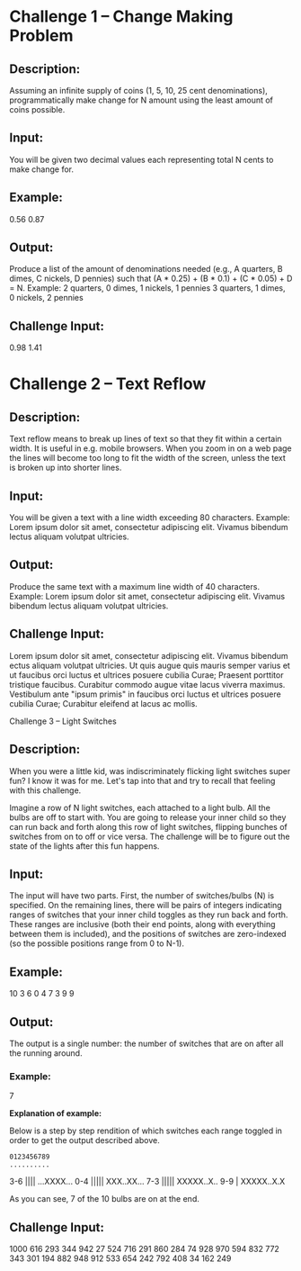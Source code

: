 # Challenge 1 – Change Making Problem

## Description:

Assuming an infinite supply of coins (1, 5, 10, 25 cent denominations), programmatically make change for N amount using the least amount of coins possible.

## Input:

You will be given two decimal values each representing total N cents to make change for.

## Example:

0.56
0.87

## Output:

Produce a list of the amount of denominations needed (e.g., A quarters, B dimes, C nickels, D pennies) such that (A * 0.25) + (B * 0.1) + (C * 0.05) + D = N.
Example:
2 quarters, 0 dimes, 1 nickels, 1 pennies
3 quarters, 1 dimes, 0 nickels, 2 pennies

## Challenge Input:

0.98
1.41


# Challenge 2 – Text Reflow

## Description:

Text reflow means to break up lines of text so that they fit within a certain width. It is useful in e.g. mobile browsers. When you zoom in on a web page the lines will become too long to fit the width of the screen, unless the text is broken up into shorter lines.

## Input:

You will be given a text with a line width exceeding 80 characters.
Example:
Lorem ipsum dolor sit amet, consectetur adipiscing elit. Vivamus bibendum lectus aliquam volutpat ultricies.

## Output:

Produce the same text with a maximum line width of 40 characters.
Example:
Lorem ipsum dolor sit amet, consectetur
adipiscing elit. Vivamus bibendum
lectus aliquam volutpat ultricies.

## Challenge Input:

Lorem ipsum dolor sit amet, consectetur adipiscing elit. Vivamus bibendum 
ectus aliquam volutpat ultricies. Ut quis augue quis mauris semper varius et ut
faucibus orci luctus et ultrices posuere cubilia Curae;
Praesent porttitor tristique faucibus. Curabitur commodo augue vitae lacus 
viverra maximus. Vestibulum ante "ipsum primis" in faucibus orci luctus et
ultrices posuere cubilia Curae; Curabitur eleifend at lacus ac mollis.


Challenge 3 – Light Switches

## Description:

When you were a little kid, was indiscriminately flicking light switches super
fun? I know it was for me. Let's tap into that and try to recall that feeling
with this challenge.

Imagine a row of N light switches, each attached to a light bulb. All the bulbs
are off to start with. You are going to release your inner child so they can run
back and forth along this row of light switches, flipping bunches of switches
from on to off or vice versa. The challenge will be to figure out the state of
the lights after this fun happens.

## Input:

The input will have two parts. First, the number of switches/bulbs (N) is
specified. On the remaining lines, there will be pairs of integers indicating
ranges of switches that your inner child toggles as they run back and forth.
These ranges are inclusive (both their end points, along with everything between
them is included), and the positions of switches are zero-indexed (so the
possible positions range from 0 to N-1).

## Example:
10
3 6
0 4
7 3
9 9

## Output:

The output is a single number: the number of switches that are on after all the running around.

### Example:
7

**Explanation of example:**

Below is a step by step rendition of which switches each range toggled in order to get the output described above.

    0123456789
    ..........
3-6    ||||
    ...XXXX...
0-4 |||||
    XXX..XX...
7-3    |||||
    XXXXX..X..
9-9          |
    XXXXX..X.X

As you can see, 7 of the 10 bulbs are on at the end.

## Challenge Input:

1000
616 293
344 942
27 524
716 291
860 284
74 928
970 594
832 772
343 301
194 882
948 912
533 654
242 792
408 34
162 249

